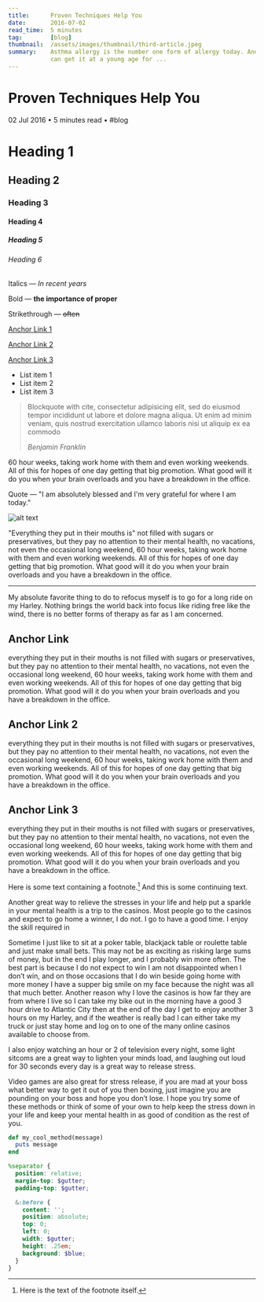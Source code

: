 ```yaml
---
title:      Proven Techniques Help You
date:       2016-07-02
read_time:  5 minutes
tag:        [blog]
thumbnail:  /assets/images/thumbnail/third-article.jpeg
summary:    Asthma allergy is the number one form of allergy today. And since asthma allergy is inherited, one
            can get it at a young age for ...
---
```


# Proven Techniques Help You

<div class="flex flex-wrap items-center mb9 sm-mb12 mono font-small grey">
    <span>02 Jul 2016</span>
    <span class="font-smaller grey-light px2">•</span>
    <span>5 minutes read</span>
    <span class="font-smaller grey-light px2">•</span>
    <span>#blog</span>
</div>

# Heading 1

## Heading 2

### Heading 3

#### Heading 4

##### Heading 5

###### Heading 6

Italics — *In recent years*

Bold — **the importance of proper**

Strikethrough — ~~often~~

[Anchor Link 1](#anchor-link)

[Anchor Link 2](#anchor-link-2)

[Anchor Link 3](#anchor-link-3)

* List item 1
* List item 2
* List item 3

> Blockquote with cite, consectetur adipisicing elit, sed do eiusmod
> tempor incididunt ut labore et dolore magna aliqua. Ut enim ad minim veniam,
> quis nostrud exercitation ullamco laboris nisi ut aliquip ex ea commodo
>
> <cite>Benjamin Franklin</cite>

60 hour weeks, taking work home with them and even working weekends. All of this for hopes of one day getting that big promotion. What good will it do you when your brain overloads and you have a breakdown in the office.

Quote — "I am absolutely blessed and I'm very grateful for where I am today."

![alt text](/assets/images/thumbnail/third-article.jpeg)

"Everything they put in their mouths is" not filled with sugars or preservatives, but they pay no attention to their mental health, no vacations, not even the occasional long weekend, 60 hour weeks, taking work home with them and even working weekends. All of this for hopes of one day getting that big promotion. What good will it do you when your brain overloads and you have a breakdown in the office.

<hr class="dotted-divider">

My absolute favorite thing to do to refocus myself is to go for a long ride on my Harley. Nothing brings the world back into focus like riding free like the wind, there is no better forms of therapy as far as I am concerned.

## Anchor Link

everything they put in their mouths is not filled with sugars or preservatives, but they pay no attention to their mental health, no vacations, not even the occasional long weekend, 60 hour weeks, taking work home with them and even working weekends. All of this for hopes of one day getting that big promotion. What good will it do you when your brain overloads and you have a breakdown in the office.

## Anchor Link 2

everything they put in their mouths is not filled with sugars or preservatives, but they pay no attention to their mental health, no vacations, not even the occasional long weekend, 60 hour weeks, taking work home with them and even working weekends. All of this for hopes of one day getting that big promotion. What good will it do you when your brain overloads and you have a breakdown in the office.

## Anchor Link 3

everything they put in their mouths is not filled with sugars or preservatives, but they pay no attention to their mental health, no vacations, not even the occasional long weekend, 60 hour weeks, taking work home with them and even working weekends. All of this for hopes of one day getting that big promotion. What good will it do you when your brain overloads and you have a breakdown in the office.

Here is some text containing a footnote.[^somesamplefootnote] And this is some continuing text.

Another great way to relieve the stresses in your life and help put a sparkle in your mental health is a trip to the casinos. Most people go to the casinos and expect to go home a winner, I do not. I go to have a good time. I enjoy the skill required in

Sometime I just like to sit at a poker table, blackjack table or roulette table and just make small bets. This may not be as exciting as risking large sums of money, but in the end I play longer, and I probably win more often. The best part is because I do not expect to win I am not disappointed when I don’t win, and on those occasions that I do win beside going home with more money I have a supper big smile on my face because the night was all that much better. Another reason why I love the casinos is how far they are from where I live so I can take my bike out in the morning have a good 3 hour drive to Atlantic City then at the end of the day I get to enjoy another 3 hours on my Harley, and if the weather is really bad I can either take my truck or just stay home and log on to one of the many online casinos available to choose from.

I also enjoy watching an hour or 2 of television every night, some light sitcoms are a great way to lighten your minds load, and laughing out loud for 30 seconds every day is a great way to release stress.

Video games are also great for stress release, if you are mad at your boss what better way to get it out of you then boxing, just imagine you are pounding on your boss and hope you don’t lose. I hope you try some of these methods or think of some of your own to help keep the stress down in your life and keep your mental health in as good of condition as the rest of you.

```ruby
def my_cool_method(message)
  puts message
end
```

```scss
%separator {
  position: relative;
  margin-top: $gutter;
  padding-top: $gutter;

  &:before {
    content: '';
    position: absolute;
    top: 0;
    left: 0;
    width: $gutter;
    height: .25em;
    background: $blue;
  }
}
```

[^somesamplefootnote]: Here is the text of the footnote itself.

